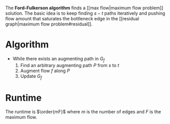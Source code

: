 The **Ford-Fulkerson algorithm** finds a [[max flow|maximum flow problem]] solution. The basic idea is to keep finding $s-t$ paths iteratively and pushing flow amount that saturates the bottleneck edge in the [[residual graph|maximum flow problem#residual]].

# Algorithm

* While there exists an augmenting path in $G_f$
    1. Find an arbitrary augmenting path $P$ from $s$ to $t$
    2. Augment flow $f$ along $P$
    3. Update $G_f$

# Runtime

The runtime is $\order{mF}$ where $m$ is the number of edges and $F$ is the maximum flow.